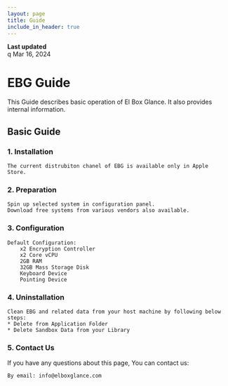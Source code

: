 ```yaml
---
layout: page
title: Guide
include_in_header: true
---
```


**Last updated**  
q   Mar 16, 2024

# EBG Guide
This Guide describes basic operation of El Box Glance. It also provides internal information.
<br>

## Basic Guide

### 1. Installation
    The current distrubiton chanel of EBG is available only in Apple Store.

### 2. Preparation
    Spin up selected system in configuration panel. 
    Download free systems from various vendors also available.

### 3. Configuration
    Default Configuration:
        x2 Encryption Controller
        x2 Core vCPU
        2GB RAM
        32GB Mass Storage Disk
        Keyboard Device
        Pointing Device

### 4. Uninstallation
    Clean EBG and related data from your host machine by following below steps:
    * Delete from Application Folder
    * Delete Sandbox Data from your Library

### 5. Contact Us
If you have any questions about this page, You can contact us:

    By email: info@elboxglance.com
